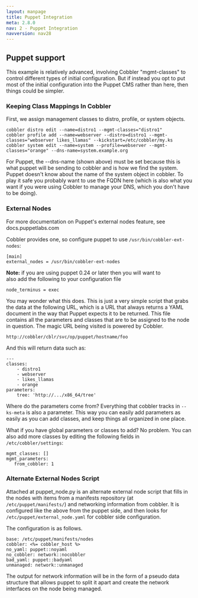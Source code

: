 ```yaml
---
layout: manpage
title: Puppet Integration
meta: 2.8.0
nav: 2 - Puppet Integration
navversion: nav28
---
```


## Puppet support

This example is relatively advanced, involving Cobbler "mgmt-classes" to control different types of initial
configuration. But if instead you opt to put most of the initial configuration into the Puppet CMS rather than here,
then things could be simpler.

### Keeping Class Mappings In Cobbler

First, we assign management classes to distro, profile, or system objects.

    cobbler distro edit --name=distro1 --mgmt-classes="distro1"
    cobbler profile add --name=webserver --distro=distro1 --mgmt-classes="webserver likes_llamas" --kickstart=/etc/cobbler/my.ks
    cobbler system edit --name=system --profile=webserver --mgmt-classes="orange" --dns-name=system.example.org

For Puppet, the --dns-name (shown above) must be set because this is what puppet will be sending to cobbler and is how
we find the system. Puppet doesn't know about the name of the system object in cobbler. To play it safe you probably
want to use the FQDN here (which is also what you want if you were using Cobbler to manage your DNS, which you don't
have to be doing).

### External Nodes

For more documentation on Puppet's external nodes feature, see docs.puppetlabs.com

Cobbler provides one, so configure puppet to use
`/usr/bin/cobbler-ext-nodes`:

    [main]
    external_nodes = /usr/bin/cobbler-ext-nodes

<div class="alert alert-info alert-block"><b>Note:</b> if you are using puppet 0.24 or later then you will want to</div>
also add the following to your configuration file

    node_terminus = exec

You may wonder what this does. This is just a very simple script that grabs the data at the following URL, which is a
URL that always returns a YAML document in the way that Puppet expects it to be returned. This file contains all the
parameters and classes that are to be assigned to the node in question. The magic URL being visited is powered by
Cobbler.

    http://cobbler/cblr/svc/op/puppet/hostname/foo


And this will return data such as:

    ---
    classes:
        - distro1
        - webserver
        - likes_llamas
        - orange
    parameters:
        tree: 'http://.../x86_64/tree'

Where do the parameters come from? Everything that cobbler tracks in `--ks-meta` is also a parameter. This way you can
easily add parameters as easily as you can add classes, and keep things all organized in one place.

What if you have global parameters or classes to add? No problem. You can also add more classes by editing the following
fields in `/etc/cobbler/settings`:

    mgmt_classes: []
    mgmt_parameters:
       from_cobbler: 1

### Alternate External Nodes Script

Attached at puppet\_node.py is an alternate external node script that fills in the nodes with items from a manifests
repository (at `/etc/puppet/manifests/`) and networking information from cobbler. It is configured like the above from
the puppet side, and then looks for `/etc/puppet/external_node.yaml` for cobbler side configuration.

The configuration is as follows.

    base: /etc/puppet/manifests/nodes
    cobbler: <%= cobbler_host %>
    no_yaml: puppet::noyaml
    no_cobbler: network::nocobbler
    bad_yaml: puppet::badyaml
    unmanaged: network::unmanaged

The output for network information will be in the form of a pseudo data structure that allows puppet to split it apart
and create the network interfaces on the node being managed.

